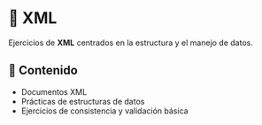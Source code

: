 # 📄 XML

Ejercicios de **XML** centrados en la estructura y el manejo de datos.

## 📂 Contenido
- Documentos XML  
- Prácticas de estructuras de datos  
- Ejercicios de consistencia y validación básica
